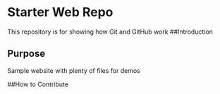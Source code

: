 # Starter Web Repo

This repository is for showing how Git and GitHub work
##Introduction

## Purpose

Sample website with plenty of files for demos

##How to Contribute
